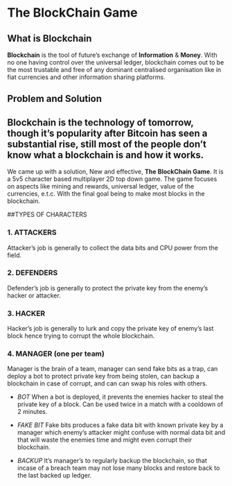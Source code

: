 # The BlockChain Game

## What is Blockchain
**Blockchain** is the tool of future’s exchange of **Information** & **Money**.
With no one having control over the universal ledger, blockchain comes out to be the most trustable and free of any dominant centralised organisation like in fiat currencies and other information sharing platforms.

## Problem and Solution
**Blockchain** is the technology of tomorrow, though it’s popularity after Bitcoin has seen a substantial rise, still **most of the people don’t know what a blockchain is** and how it works.
---
We came up with a solution, New and effective, **The BlockChain Game**. It is a 5v5 character based multiplayer 2D top down game. The game focuses on aspects like mining and rewards, universal ledger, value of the currencies, e.t.c. 
With the final goal being to make most blocks in the blockchain.

##TYPES OF CHARACTERS

### 1. ATTACKERS
Attacker’s job is generally to collect the data bits and CPU power from the field.  

### 2.  DEFENDERS
Defender’s job is generally to protect the private key from the enemy’s hacker or attacker.

### 3. HACKER
Hacker’s job is generally to lurk and copy the private key of enemy’s last block hence trying to corrupt the whole blockchain.

### 4. MANAGER (one per team)
Manager is the brain of a team, manager can send fake bits as a trap, can deploy a bot to protect private key from being stolen, can backup a blockchain in case of corrupt, and can can swap his roles with others.
 * _BOT_
 When a bot is deployed, it prevents the enemies hacker to steal the private key of a block. Can be used twice in a match with a cooldown of 2 minutes.
 
* _FAKE BIT_
Fake bits produces a fake data bit with known private key by a manager which enemy’s attacker might confuse with normal data bit and that will waste the enemies time and might even corrupt their blockchain.

* _BACKUP_
It’s manager’s to regularly backup the blockchain, so that incase of a breach team may not lose many blocks and restore back to the last backed up ledger.
